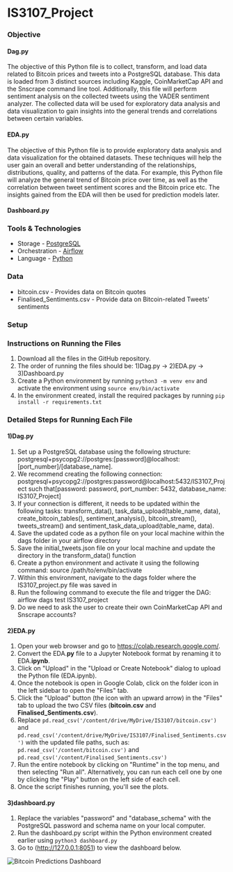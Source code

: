 # IS3107_Project

### Objective
#### Dag.py
The objective of this Python file is to collect, transform, and load data related to Bitcoin prices and tweets into a PostgreSQL database. This data is loaded from 3 distinct sources including Kaggle, CoinMarketCap API and the Snscrape command line tool. Additionally, this file will perform sentiment analysis on the collected tweets using the VADER sentiment analyzer. The collected data will be used for exploratory data analysis and data visualization to gain insights into the general trends and correlations between certain variables.

#### EDA.py
The objective of this Python file is to provide exploratory data analysis and data visualization for the obtained datasets. These techniques will help the user gain an overall and better understanding of the relationships, distributions, quality, and patterns of the data. For example, this Python file will analyze the general trend of Bitcoin price over time, as well as the correlation between tweet sentiment scores and the Bitcoin price etc. The insights gained from the EDA will then be used for prediction models later.

#### Dashboard.py

### Tools & Technologies
- Storage - [PostgreSQL](https://www.postgresql.org/)
- Orchestration - [Airflow](https://airflow.apache.org/)
- Language - [Python](https://www.python.org/)

### Data 
- bitcoin.csv - Provides data on Bitcoin quotes
- Finalised_Sentiments.csv - Provide data on Bitcoin-related Tweets' sentiments
### Setup

### Instructions on Running the Files
1. Download all the files in the GitHub repository. 
2. The order of running the files should be: 1)Dag.py -> 2)EDA.py -> 3)Dashboard.py
3. Create a Python environment by running ```python3 -m venv env``` and activate the environment using ```source env/bin/activate```
4. In the environment created, install the required packages by running ```pip install -r requirements.txt```

### Detailed Steps for Running Each File
#### 1)Dag.py
1. Set up a PostgreSQL database using the following structure: postgresql+psycopg2://postgres:[password]@localhost:[port_number]/[database_name]. 
2. We recommend creating the following connection: postgresql+psycopg2://postgres:password@localhost:5432/IS3107_Project such that[password: password, port_number: 5432, database_name: IS3107_Project] 
3. If your connection is different, it needs to be updated within the following tasks: transform_data(), task_data_upload(table_name, data), create_bitcoin_tables(), sentiment_analysis(), bitcoin_stream(), tweets_stream() and sentiment_task_data_upload(table_name, data).
4. Save the updated code as a python file on your local machine within the dags folder in your airflow directory
6. Save the initial_tweets.json file on your local machine and update the directory in the transform_data() function
7. Create a python environment and activate it using the following command: source /path/to/env/bin/activate
8. Within this environment, navigate to the dags folder where the IS3107_project.py file was saved in
9. Run the following command to execute the file and trigger the DAG: airflow dags test IS3107_project
10. Do we need to ask the user to create their own CoinMarketCap API and Snscrape accounts?

#### 2)EDA.py
1. Open your web browser and go to https://colab.research.google.com/.
2. Convert the EDA.**py** file to a Jupyter Notebook format by renaming it to EDA.**ipynb**.
3. Click on "Upload" in the "Upload or Create Notebook" dialog to upload the Python file (EDA.ipynb).
4. Once the notebook is open in Google Colab, click on the folder icon in the left sidebar to open the "Files" tab.
5. Click the "Upload" button (the icon with an upward arrow) in the "Files" tab to upload the two CSV files (**bitcoin.csv** and **Finalised_Sentiments.csv**).
6. Replace 
   ```pd.read_csv('/content/drive/MyDrive/IS3107/bitcoin.csv')``` and ```pd.read_csv('/content/drive/MyDrive/IS3107/Finalised_Sentiments.csv')```
   with the updated file paths, such as: ```pd.read_csv('/content/bitcoin.csv')``` and ```pd.read_csv('/content/Finalised_Sentiments.csv')```
7. Run the entire notebook by clicking on "Runtime" in the top menu, and then selecting "Run all". Alternatively, you can run each cell one by one by clicking the "Play" button on the left side of each cell.
8. Once the script finishes running, you'll see the plots.

#### 3)dashboard.py
1. Replace the variables "password" and "database_schema" with the PostgreSQL password and schema name on your local computer.
2. Run the dashboard.py script within the Python environment created earlier using ```python3 dashboard.py```
3. Go to (http://127.0.0.1:8051) to view the dashboard below.

![Bitcoin Predictions Dashboard](https://i.ibb.co/r4CWjGL/bitcoin-dashboard.png)

